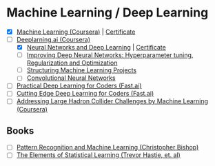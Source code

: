 # Machine Learning / Deep Learning

- [X] [Machine Learning (Coursera)](https://www.coursera.org/learn/machine-learning) | [Certificate](https://www.coursera.org/account/accomplishments/records/2NZHYU3BSEGA)
- [ ] [Deeplarning.ai (Coursera)](https://www.deeplearning.ai/)
  - [X] [Neural Networks and Deep Learning](https://www.coursera.org/learn/neural-networks-deep-learning/) | [Certificate](https://www.coursera.org/account/accomplishments/records/QHTVG2YNGTHF)
  - [ ] [Improving Deep Neural Networks: Hyperparameter tuning, Regularization and Optimization](https://www.coursera.org/learn/deep-neural-network/home/welcome)
  - [ ] [Structuring Machine Learning Projects](https://www.coursera.org/learn/machine-learning-projects/home/welcome)
  - [ ] [Convolutional Neural Networks](https://www.coursera.org/learn/convolutional-neural-networks/home/welcome)
- [ ] [Practical Deep Learning for Coders (Fast.ai)](http://course.fast.ai/)
- [ ] [Cutting Edge Deep Learning for Coders (Fast.ai)](http://course.fast.ai/part2.html) 
- [ ] [Addressing Large Hadron Collider Challenges by Machine Learning (Coursera)](https://www.coursera.org/learn/hadron-collider-machine-learning)

## Books

- [ ] [Pattern Recognition and Machine Learning (Christopher Bishop)](http://users.isr.ist.utl.pt/~wurmd/Livros/school/Bishop%20-%20Pattern%20Recognition%20And%20Machine%20Learning%20-%20Springer%20%202006.pdf)
- [ ] [The Elements of Statistical Learning (Trevor Hastie, et. al)](https://web.stanford.edu/~hastie/Papers/ESLII.pdf)
